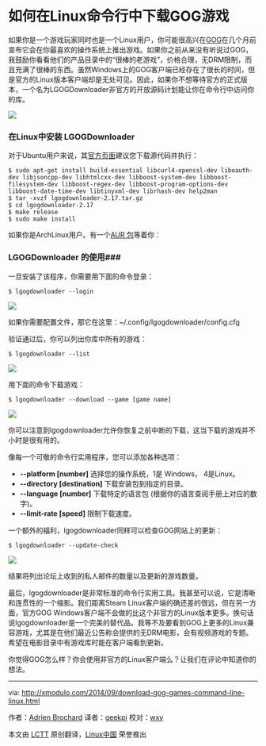 如何在Linux命令行中下载GOG游戏
================================================================================
如果你是一个游戏玩家同时也是一个Linux用户，你可能很高兴在[GOG][1]在几个月前宣布它会在你最喜欢的操作系统上推出游戏。如果你之前从来没有听说过GOG，我鼓励你看看他们的产品目录中的“很棒的老游戏”，价格合理，无DRM限制，而且充满了很棒的东西。虽然Windows上的GOG客户端已经存在了很长的时间，但是官方的Linux版本客户端却是无处可见。因此，如果你不想等待官方的正式版本，一个名为LGOGDownloader非官方的开放源码计划能让你在命令行中访问你的库。

![](https://farm4.staticflickr.com/3843/15121593356_b13309c70f_z.jpg)

### 在Linux中安装 LGOGDownloader ###

对于Ubuntu用户来说，其[官方页面][2]建议您下载源代码并执行：

    $ sudo apt-get install build-essential libcurl4-openssl-dev liboauth-dev libjsoncpp-dev libhtmlcxx-dev libboost-system-dev libboost-filesystem-dev libboost-regex-dev libboost-program-options-dev libboost-date-time-dev libtinyxml-dev librhash-dev help2man
    $ tar -xvzf lgogdownloader-2.17.tar.gz
    $ cd lgogdownloader-2.17
    $ make release
    $ sudo make install 

如果你是ArchLinux用户。有一个[AUR 包][2]等着你：

### LGOGDownloader 的使用###

一旦安装了该程序，你需要用下面的命令登录：

    $ lgogdownloader --login 

![](https://farm6.staticflickr.com/5593/15121593346_9c5d02d5ce_z.jpg)

如果你需要配置文件，那它在这里：~/.config/lgogdownloader/config.cfg

验证通过后，你可以列出你库中所有的游戏：

    $ lgogdownloader --list 

![](https://farm6.staticflickr.com/5581/14958040387_8321bb71cf.jpg)

用下面的命令下载游戏：

    $ lgogdownloader --download --game [game name] 

![](https://farm6.staticflickr.com/5585/14958040367_b1c584a2d1_z.jpg)

你可以注意到lgogdownloader允许你恢复之前中断的下载，这当下载的游戏并不小时是很有用的。

像每一个可敬的命令行实用程序，您可以添加各种选项：

- **--platform [number]** 选择您的操作系统，1是 Windows， 4是Linux。
- **--directory [destination]** 下载安装包到指定的目录。
- **--language [number]** 下载特定的语言包 (根据你的语言查阅手册上对应的数字)。
- **--limit-rate [speed]** 限制下载速度。

一个额外的福利，lgogdownloader同样可以检查GOG网站上的更新：

    $ lgogdownloader --update-check 

![](https://farm4.staticflickr.com/3882/14958035568_7889acaef0.jpg)

结果将列出论坛上收到的私人邮件的数量以及更新的游戏数量。

最后，lgogdownloader是非常标准的命令行实用工具。我甚至可以说，它是清晰和连贯性的一个缩影。我们距离Steam Linux客户端的确还差的很远，但在另一方面，官方GOG Windows客户端不会做的比这个非官方的Linux版本更多。换句话说lgogdownloader是一个完美的替代品。我等不及要看到GOG上更多的Linux兼容游戏，尤其是在他们最近公告称会提供的无DRM电影，会有视频游戏的专题。希望在电影目录中有游戏库时能在客户端看到更新。

你觉得GOG怎么样？你会使用非官方的Linux客户端么？让我们在评论中知道你的想法。

--------------------------------------------------------------------------------

via: http://xmodulo.com/2014/09/download-gog-games-command-line-linux.html

作者：[Adrien Brochard][a]
译者：[geekpi](https://github.com/geekpi)
校对：[wxy](https://github.com/wxy)

本文由 [LCTT](https://github.com/LCTT/TranslateProject) 原创翻译，[Linux中国](http://linux.cn/) 荣誉推出

[a]:http://xmodulo.com/author/adrien
[1]:http://www.gog.com/
[2]:https://sites.google.com/site/gogdownloader/home
[3]:https://aur.archlinux.org/packages/lgogdownloader/